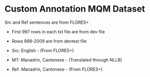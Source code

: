 # Custom Annotation MQM Dataset

Src and Ref sentences are from FLORES+

- First 997 rows in each txt file are from dev file
- Rows 998-2009 are from devtest file

- Src: English - (From FLORES+)
- MT: Manadrin, Cantonese - (Translated through NLLB)
- Ref: Manadrin, Cantonese - (From FLORES+)
